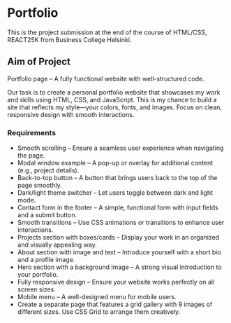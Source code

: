 # Portfolio

This is the project submission at the end of the course of HTML/CSS, REACT25K from Business College Helsinki.

## Aim of Project

Portfolio page – A fully functional website with well-structured code.

Our task is to create a personal portfolio website that showcases my work and skills using HTML, CSS, and JavaScript. This is my chance to build a site that reflects my style—your colors, fonts, and images. Focus on clean, responsive design with smooth interactions.

### Requirements

- Smooth scrolling – Ensure a seamless user experience when navigating the page.
- Modal window example – A pop-up or overlay for additional content (e.g., project details).
- Back-to-top button – A button that brings users back to the top of the page smoothly.
- Dark/light theme switcher – Let users toggle between dark and light mode.
- Contact form in the footer – A simple, functional form with input fields and a submit button.
- Smooth transitions – Use CSS animations or transitions to enhance user interactions.
- Projects section with boxes/cards – Display your work in an organized and visually appealing way.
- About section with image and text – Introduce yourself with a short bio and a profile image.
- Hero section with a background image – A strong visual introduction to your portfolio.
- Fully responsive design – Ensure your website works perfectly on all screen sizes.
- Mobile menu – A well-designed menu for mobile users.
- Create a separate page that features a grid gallery with 9 images of different sizes. Use CSS Grid to arrange them creatively.
